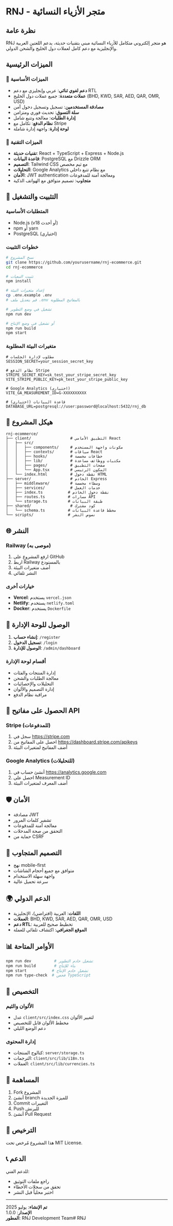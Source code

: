 # RNJ - متجر الأزياء النسائية

## نظرة عامة

RNJ هو متجر إلكتروني متكامل للأزياء النسائية مبني بتقنيات حديثة، يدعم اللغتين العربية والإنجليزية مع دعم كامل لعملات دول الخليج والشحن الدولي.

## الميزات الرئيسية

### 🌟 الميزات الأساسية
- **دعم لغوي ثنائي**: عربي وإنجليزي مع دعم RTL
- **عملات متعددة**: جميع عملات دول الخليج (BHD, KWD, SAR, AED, QAR, OMR, USD)
- **مصادقة المستخدمين**: تسجيل وتسجيل دخول آمن
- **سلة التسوق**: تحديث فوري ومتزامن
- **إدارة الطلبات**: معالجة وتتبع شامل
- **نظام الدفع**: تكامل مع Stripe
- **لوحة إدارة**: واجهة إدارة شاملة

### 🔧 الميزات التقنية
- **تقنيات حديثة**: React + TypeScript + Express + Node.js
- **قاعدة البيانات**: PostgreSQL مع Drizzle ORM
- **التصميم**: Tailwind CSS مع ثيم مخصص
- **التحليلات**: Google Analytics مع نظام تتبع داخلي
- **الأمان**: JWT authentication ومعالجة آمنة للمدفوعات
- **متجاوب**: تصميم متوافق مع الهواتف الذكية

## 🚀 التثبيت والتشغيل

### المتطلبات الأساسية
- Node.js (v18 أو أحدث)
- npm أو yarn
- PostgreSQL (اختياري)

### خطوات التثبيت

```bash
# نسخ المشروع
git clone https://github.com/yourusername/rnj-ecommerce.git
cd rnj-ecommerce

# تثبيت التبعيات
npm install

# إعداد متغيرات البيئة
cp .env.example .env
# قم بتعديل ملف .env بالمفاتيح المطلوبة

# تشغيل في وضع التطوير
npm run dev

# أو تشغيل في وضع الإنتاج
npm run build
npm start
```

### متغيرات البيئة المطلوبة

```env
# مطلوب لإدارة الجلسات
SESSION_SECRET=your_session_secret_key

# نظام الدفع Stripe
STRIPE_SECRET_KEY=sk_test_your_stripe_secret_key
VITE_STRIPE_PUBLIC_KEY=pk_test_your_stripe_public_key

# Google Analytics (اختياري)
VITE_GA_MEASUREMENT_ID=G-XXXXXXXXXX

# قاعدة البيانات (اختياري)
DATABASE_URL=postgresql://user:password@localhost:5432/rnj_db
```

## 📁 هيكل المشروع

```
rnj-ecommerce/
├── client/                 # التطبيق الأمامي React
│   ├── src/
│   │   ├── components/     # مكونات واجهة المستخدم
│   │   ├── contexts/       # سياقات React
│   │   ├── hooks/          # خطافات مخصصة
│   │   ├── lib/            # مكتبات ووظائف مساعدة
│   │   ├── pages/          # صفحات التطبيق
│   │   └── App.tsx         # المكون الرئيسي
│   └── index.html          # نقطة دخول HTML
├── server/                 # الخادم Express
│   ├── middleware/         # وسطاء مخصصة
│   ├── services/           # خدمات العمل
│   ├── index.ts           # نقطة دخول الخادم
│   ├── routes.ts          # مسارات API
│   └── storage.ts         # طبقة البيانات
├── shared/                 # كود مشترك
│   └── schema.ts          # مخطط قاعدة البيانات
└── scripts/               # نصوص النشر
```

## 🌐 النشر

### Railway (موصى به)
1. ارفع المشروع على GitHub
2. اربط Railway بالمستودع
3. أضف متغيرات البيئة
4. النشر تلقائي

### خيارات أخرى
- **Vercel**: يستخدم `vercel.json`
- **Netlify**: يستخدم `netlify.toml`
- **Docker**: يستخدم `Dockerfile`

## 👤 الوصول للوحة الإدارة

1. **إنشاء حساب**: `/register`
2. **تسجيل الدخول**: `/login`
3. **الوصول للإدارة**: `/admin/dashboard`

### أقسام لوحة الإدارة
- إدارة المنتجات والفئات
- معالجة الطلبات والشحن
- التحليلات والإحصائيات
- إدارة التصميم والألوان
- مراقبة نظام الدفع

## 🔑 الحصول على مفاتيح API

### Stripe (للمدفوعات)
1. سجل في https://stripe.com
2. احصل على المفاتيح من https://dashboard.stripe.com/apikeys
3. أضف المفاتيح لمتغيرات البيئة

### Google Analytics (للتحليلات)
1. أنشئ حساب في https://analytics.google.com
2. احصل على Measurement ID
3. أضف المعرف لمتغيرات البيئة

## 🛡️ الأمان

- مصادقة JWT
- تشفير كلمات المرور
- معالجة آمنة للمدفوعات
- التحقق من صحة المدخلات
- حماية من CSRF

## 📱 التصميم المتجاوب

- نهج mobile-first
- متوافق مع جميع أحجام الشاشات
- واجهة سهلة الاستخدام
- سرعة تحميل عالية

## 🌍 الدعم الدولي

- **اللغات**: العربية (افتراضي)، الإنجليزية
- **العملات**: BHD, KWD, SAR, AED, QAR, OMR, USD
- **دعم RTL**: تخطيط صحيح للعربية
- **الموقع الجغرافي**: اكتشاف تلقائي للعملة

## 📊 الأوامر المتاحة

```bash
npm run dev          # تشغيل خادم التطوير
npm run build        # بناء للإنتاج
npm start           # تشغيل خادم الإنتاج
npm run type-check  # فحص TypeScript
```

## 🎨 التخصيص

### الألوان والثيم
- عدل `client/src/index.css` لتغيير الألوان
- مخطط الألوان قابل للتخصيص
- دعم الوضع الليلي

### إدارة المحتوى
- كتالوج المنتجات: `server/storage.ts`
- الترجمات: `client/src/lib/i18n.ts`
- العملات: `client/src/lib/currencies.ts`

## 🤝 المساهمة

1. Fork المشروع
2. أنشئ branch للميزة الجديدة
3. Commit التغييرات
4. Push للبرنش
5. أنشئ Pull Request

## 📄 الترخيص

هذا المشروع مُرخص تحت MIT License.

## 📞 الدعم

للدعم الفني:
- راجع ملفات التوثيق
- تحقق من سجلات الأخطاء
- اختبر محلياً قبل النشر

---

**تم الإنشاء**: يوليو 2025  
**الإصدار**: 1.0.0  
**المطور**: RNJ Development Team# RNJ
